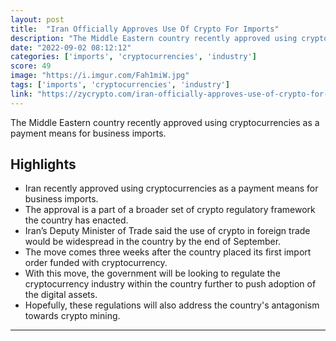 ```yaml
---
layout: post
title:  "Iran Officially Approves Use Of Crypto For Imports"
description: "The Middle Eastern country recently approved using cryptocurrencies as a payment means for business imports."
date: "2022-09-02 08:12:12"
categories: ['imports', 'cryptocurrencies', 'industry']
score: 49
image: "https://i.imgur.com/Fah1miW.jpg"
tags: ['imports', 'cryptocurrencies', 'industry']
link: "https://zycrypto.com/iran-officially-approves-use-of-crypto-for-imports/"
---
```


The Middle Eastern country recently approved using cryptocurrencies as a payment means for business imports.

## Highlights

- Iran recently approved using cryptocurrencies as a payment means for business imports.
- The approval is a part of a broader set of crypto regulatory framework the country has enacted.
- Iran’s Deputy Minister of Trade said the use of crypto in foreign trade would be widespread in the country by the end of September.
- The move comes three weeks after the country placed its first import order funded with cryptocurrency.
- With this move, the government will be looking to regulate the cryptocurrency industry within the country further to push adoption of the digital assets.
- Hopefully, these regulations will also address the country's antagonism towards crypto mining.

---
